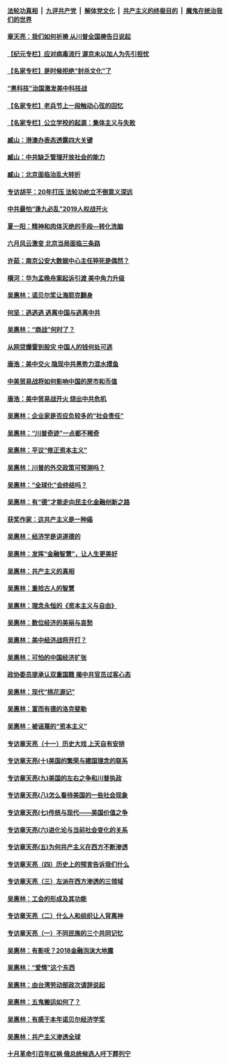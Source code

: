 ####  [法轮功真相](../../../../basic/blob/master/README.md?t=07100031) &nbsp;|&nbsp; [九评共产党](../../../../9ping.md/blob/master/README.md?t=07100031) &nbsp;|&nbsp; [解体党文化](../../../../jtdwh.md/blob/master/README.md?t=07100031)  &nbsp;|&nbsp; [共产主义的终极目的](../../../../gczydzjmd.md/blob/master/README.md?t=07100031) &nbsp;|&nbsp; [魔鬼在统治我们的世界](../../../../mgztzwmdsj.md/blob/master/README.md?t=07100031) 

#### [章天亮：我们如何祈祷 从川普全国祷告日说起](../pages/nsc423/n11944627.md?t=07100031) 

#### [【纪元专栏】应对病毒流行 渥京未以加人为先引担忧](../pages/nsc423/n11875714.md?t=07100031) 

#### [【名家专栏】是时候拒绝“封杀文化”了](../pages/nsc423/n11814093.md?t=07100031) 

#### [“黑科技”治国激发美中科技战](../pages/nsc423/n11638056.md?t=07100031) 

#### [【名家专栏】老兵节上一段触动心弦的回忆](../pages/nsc423/n11646016.md?t=07100031) 

#### [【名家专栏】公立学校的起源：集体主义与失败](../pages/nsc423/n11601833.md?t=07100031) 

#### [臧山：港澳办表态透露四大关键](../pages/nsc423/n11421628.md?t=07100031) 

#### [臧山：中共缺乏管理开放社会的能力](../pages/nsc423/n11407457.md?t=07100031) 

#### [臧山：北京面临治乱大转折](../pages/nsc423/n11406895.md?t=07100031) 

#### [专访胡平：20年打压 法轮功屹立不倒意义深远](../pages/nsc423/n11398800.md?t=07100031) 

#### [中共最怕“逢九必乱”2019人权战开火](../pages/nsc423/n11385248.md?t=07100031) 

#### [夏一阳：精神和肉体灭绝的手段—转化洗脑](../pages/nsc423/n11368250.md?t=07100031) 

#### [六月风云激变 北京当局面临三条路](../pages/nsc423/n11313668.md?t=07100031) 

#### [许茹：南京公安大数据中心主任猝死是偶然？](../pages/nsc423/n11064744.md?t=07100031) 

#### [横河：华为孟晚舟案起诉引渡 美中角力升级](../pages/nsc423/n11027230.md?t=07100031) 

#### [吴惠林：诺贝尔奖让海耶克翻身](../pages/nsc423/n10890049.md?t=07100031) 

#### [何坚：逃逃逃 逃离中国与逃离中共](../pages/nsc423/n10592891.md?t=07100031) 

#### [吴惠林：“商战”何时了？](../pages/nsc423/n10573558.md?t=07100031) 

#### [从网贷爆雷到股灾 中国人的钱何处可逃](../pages/nsc423/n10572800.md?t=07100031) 

#### [唐浩：美中交火 隐现中共黑势力混水摸鱼](../pages/nsc423/n10544040.md?t=07100031) 

#### [中美贸易战将如何影响中国的房市和币值](../pages/nsc423/n10543697.md?t=07100031) 

#### [唐浩：美中贸易战开火 烧出中共危机](../pages/nsc423/n10540126.md?t=07100031) 

#### [吴惠林：企业家是否应负较多的“社会责任”](../pages/nsc423/n10535022.md?t=07100031) 

#### [吴惠林：“川普奇迹”一点都不稀奇](../pages/nsc423/n10512808.md?t=07100031) 

#### [吴惠林：平议“修正资本主义”](../pages/nsc423/n10495724.md?t=07100031) 

#### [吴惠林：川普的外交政策可预测吗？](../pages/nsc423/n10462387.md?t=07100031) 

#### [吴惠林：“全球化”会终结吗？](../pages/nsc423/n10452838.md?t=07100031) 

#### [吴惠林：有“德”才能走向民主化金融创新之路](../pages/nsc423/n10432292.md?t=07100031) 

#### [获奖作家：这共产主义是一种癌](../pages/nsc423/n10431541.md?t=07100031) 

#### [吴惠林：经济学是讲道德的](../pages/nsc423/n10398014.md?t=07100031) 

#### [吴惠林：发挥“金融智慧”，让人生更美好](../pages/nsc423/n10375019.md?t=07100031) 

#### [吴惠林：共产主义的真相](../pages/nsc423/n10351394.md?t=07100031) 

#### [吴惠林：重拾古人的智慧](../pages/nsc423/n10337691.md?t=07100031) 

#### [吴惠林：理念永恒的《资本主义与自由》](../pages/nsc423/n10316274.md?t=07100031) 

#### [吴惠林：数位经济的美丽与哀愁](../pages/nsc423/n10292946.md?t=07100031) 

#### [吴惠林：美中经济战将开打？](../pages/nsc423/n10258825.md?t=07100031) 

#### [吴惠林：可怕的中国经济扩张](../pages/nsc423/n10219147.md?t=07100031) 

#### [政协委员提承认双重国籍 揭中共官员过客心态](../pages/nsc423/n10208809.md?t=07100031) 

#### [吴惠林：现代“桃花源记”](../pages/nsc423/n10185234.md?t=07100031) 

#### [吴惠林：富而有德的洛克斐勒](../pages/nsc423/n10142264.md?t=07100031) 

#### [吴惠林：被诬蔑的“资本主义”](../pages/nsc423/n10124816.md?t=07100031) 

#### [专访章天亮（十一）历史大戏 上天自有安排](../pages/nsc423/n10094905.md?t=07100031) 

#### [专访章天亮(十)美国的繁荣与建国理念的联系](../pages/nsc423/n10094899.md?t=07100031) 

#### [专访章天亮(九)美国的左右之争和川普执政](../pages/nsc423/n10094889.md?t=07100031) 

#### [专访章天亮(八)怎么看待美国的一些社会现象](../pages/nsc423/n10094857.md?t=07100031) 

#### [专访章天亮(七)传统与现代——美国价值之争](../pages/nsc423/n10093140.md?t=07100031) 

#### [专访章天亮(六)进化论与当前社会变化的关系](../pages/nsc423/n10092036.md?t=07100031) 

#### [专访章天亮(五)为何共产主义在西方不断渗透](../pages/nsc423/n10083620.md?t=07100031) 

#### [专访章天亮（四）历史上的预言告诉我们什么](../pages/nsc423/n10083606.md?t=07100031) 

#### [专访章天亮（三）左派在西方渗透的三领域](../pages/nsc423/n10081115.md?t=07100031) 

#### [吴惠林：工会的形成及其功能](../pages/nsc423/n10080633.md?t=07100031) 

#### [专访章天亮（二）什么人和组织让人背离神](../pages/nsc423/n10076637.md?t=07100031) 

#### [专访章天亮（一）不同民族的三个共同记忆](../pages/nsc423/n10074188.md?t=07100031) 

#### [吴惠林：有影呒？2018金融泡沫大地震](../pages/nsc423/n10040534.md?t=07100031) 

#### [吴惠林：“爱情”这个东西](../pages/nsc423/n10019423.md?t=07100031) 

#### [吴惠林：由台湾劳动部政次请辞说起](../pages/nsc423/n9979679.md?t=07100031) 

#### [吴惠林：五鬼搬运如何了？](../pages/nsc423/n9925338.md?t=07100031) 

#### [吴惠林：有感于本年诺贝尔经济学奖](../pages/nsc423/n9871883.md?t=07100031) 

#### [吴惠林：共产主义渗透全球](../pages/nsc423/n9812748.md?t=07100031) 

#### [十月革命引百年红祸 俄总统候选人吁下葬列宁](../pages/nsc423/n9810182.md?t=07100031) 

